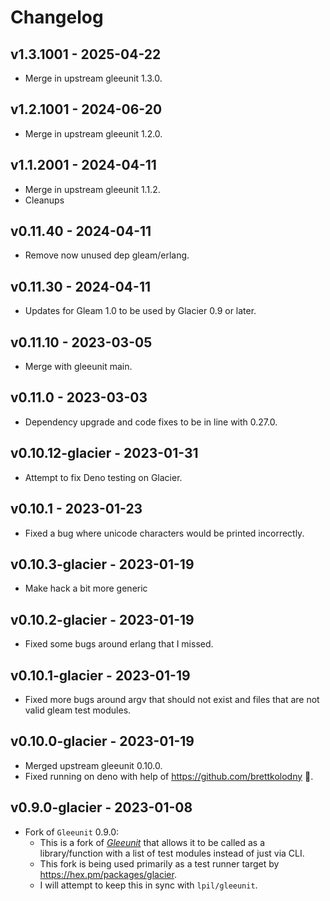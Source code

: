 # Changelog

## v1.3.1001 - 2025-04-22

- Merge in upstream gleeunit 1.3.0.

## v1.2.1001 - 2024-06-20

- Merge in upstream gleeunit 1.2.0.

## v1.1.2001 - 2024-04-11

- Merge in upstream gleeunit 1.1.2.
- Cleanups

## v0.11.40 - 2024-04-11

- Remove now unused dep gleam/erlang.

## v0.11.30 - 2024-04-11

- Updates for Gleam 1.0 to be used by Glacier 0.9 or later.

## v0.11.10 - 2023-03-05

- Merge with gleeunit main.

## v0.11.0 - 2023-03-03

- Dependency upgrade and code fixes to be in line with 0.27.0.

## v0.10.12-glacier - 2023-01-31

- Attempt to fix Deno testing on Glacier.

## v0.10.1 - 2023-01-23

- Fixed a bug where unicode characters would be printed incorrectly.

## v0.10.3-glacier - 2023-01-19

- Make hack a bit more generic

## v0.10.2-glacier - 2023-01-19

- Fixed some bugs around erlang that I missed.

## v0.10.1-glacier - 2023-01-19

- Fixed more bugs around argv that should not exist and files that are not valid gleam test modules.

## v0.10.0-glacier - 2023-01-19

- Merged upstream gleeunit 0.10.0.
- Fixed running on deno with help of <https://github.com/brettkolodny> 💜.

## v0.9.0-glacier - 2023-01-08

- Fork of `Gleeunit` 0.9.0:
  - This is a fork of [*Gleeunit*](https://hex.pm/packages/gleeunit) that allows it to
    be called as a library/function with a list of test modules instead of
    just via CLI.
  - This fork is being used primarily as a test runner target by
    <https://hex.pm/packages/glacier>.
  - I will attempt to keep this in sync with `lpil/gleeunit`.
